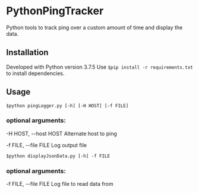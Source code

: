 # PythonPingTracker
 Python tools to track ping over a custom amount of time and display the data.

## Installation
 Developed with Python version 3.7.5
 Use ```$pip install -r requirements.txt``` to install dependencies.

## Usage
 ```$python pingLogger.py [-h] [-H HOST] [-f FILE]```

 ### optional arguments:
  
  -H HOST, --host HOST  Alternate host to ping
  
  -f FILE, --file FILE  Log output file

 ```$python displayJsonData.py [-h] -f FILE```

 ### optional arguments:
  -f FILE, --file FILE  Log file to read data from
